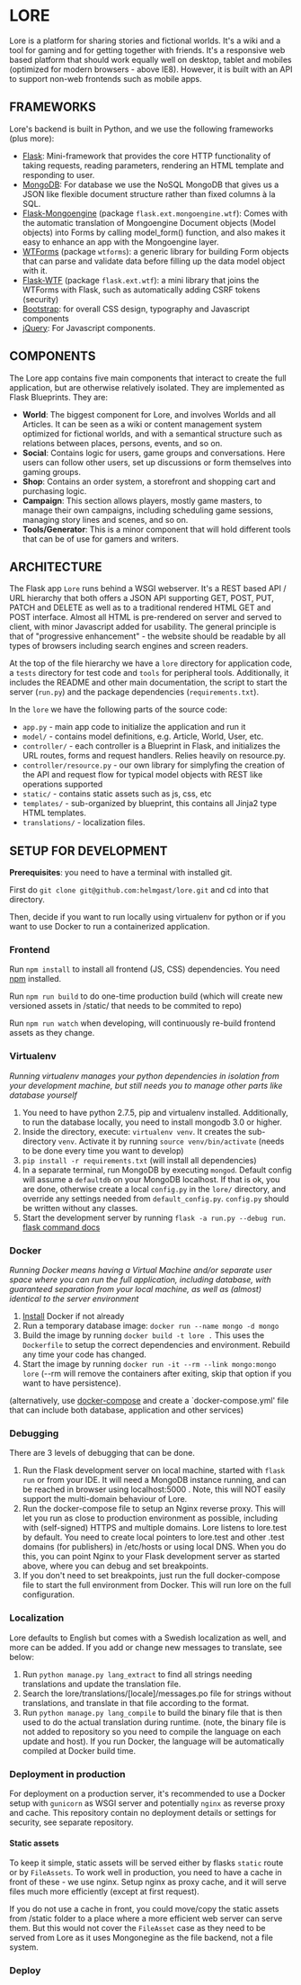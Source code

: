 # LORE

Lore is a platform for sharing stories and fictional worlds. It's a wiki and a tool for gaming and for getting together with friends. It's a responsive web based platform that should work equally well on desktop, tablet and mobiles (optimized for modern browsers - above IE8). However, it is built with an API to support non-web frontends such as mobile apps.

## FRAMEWORKS

Lore's backend is built in Python, and we use the following frameworks (plus more):

* [Flask](http://flask.pocoo.org/): Mini-framework that provides the core HTTP functionality of taking requests, reading parameters, rendering an HTML template and responding to user.
* [MongoDB](http://www.mongodb.org/): For database we use the NoSQL MongoDB that gives us a JSON like flexible document structure rather than fixed columns à la SQL.
* [Flask-Mongoengine](http://mongoengine.org/) (package `flask.ext.mongoengine.wtf`): Comes with the automatic translation of Mongoengine Document objects (Model objects) into Forms by calling model_form() function, and also makes it easy to enhance an app with the Mongoengine layer.
* [WTForms](http://wtforms.readthedocs.org/en/latest/) (package `wtforms`): a generic library for building Form objects that can parse and validate data before filling up the data model object with it.
* [Flask-WTF](https://flask-wtf.readthedocs.org/en/latest/) (package `flask.ext.wtf`): a mini library that joins the WTForms with Flask, such as automatically adding CSRF tokens (security)
* [Bootstrap](http://getbootstrap.com/): for overall CSS design, typography and Javascript components
* [jQuery](http://jquery.com/): For Javascript components.

## COMPONENTS

The Lore app contains five main components that interact to create the full application, but are otherwise relatively isolated. They are implemented as Flask Blueprints. They are:

* **World**: The biggest component for Lore, and involves Worlds and all Articles. It can be seen as a wiki or content management system optimized for fictional worlds, and with a semantical structure such as relations between places, persons, events, and so on.
* **Social**: Contains logic for users, game groups and conversations. Here users can follow other users, set up discussions or form themselves into gaming groups.
* **Shop**: Contains an order system, a storefront and shopping cart and purchasing logic.
* **Campaign**: This section allows players, mostly game masters, to manage their own campaigns, including scheduling game sessions, managing story lines and scenes, and so on.
* **Tools/Generator**: This is a minor component that will hold different tools that can be of use for gamers and writers.

## ARCHITECTURE

The Flask app `Lore` runs behind a WSGI webserver. It's a REST based API / URL hierarchy that both offers a JSON API supporting GET, POST, PUT, PATCH and DELETE as well as to a traditional rendered HTML GET and POST interface. Almost all HTML is pre-rendered on server and served to client, with minor Javascript added for usability. The general principle is that of "progressive enhancement" - the website should be readable by all types of browsers including search engines and screen readers.

At the top of the file hierarchy we have a `lore` directory for application code, a `tests` directory for test code and `tools` for peripheral tools. Additionally, it includes the README and other main documentation, the script to start the server (`run.py`) and the package dependencies (`requirements.txt`).

In the `lore` we have the following parts of the source code:

* `app.py` - main app code to initialize the application and run it
* `model/` - contains model definitions, e.g. Article, World, User, etc.
* `controller/` - each controller is a Blueprint in Flask, and initializes the URL routes, forms and request handlers. Relies heavily on resource.py.
* `controller/resource.py` - our own library for simplyfing the creation of the API and request flow for typical model objects with REST like operations supported
* `static/` - contains static assets such as js, css, etc
* `templates/` - sub-organized by blueprint, this contains all Jinja2 type HTML templates.
* `translations/` - localization files.

## SETUP FOR DEVELOPMENT

**Prerequisites**: you need to have a terminal with installed git.

First do `git clone git@github.com:helmgast/lore.git` and cd into that directory.

Then, decide if you want to run locally using virtualenv for python or if you want to use Docker to run a containerized application.

### Frontend

Run `npm install` to install all frontend (JS, CSS) dependencies. You need [npm](https://www.npmjs.com/) installed.

Run `npm run build` to do one-time production build (which will create new versioned assets in /static/ that needs to be commited to repo)

Run `npm run watch` when developing, will continuously re-build frontend assets as they change.

### Virtualenv

*Running virtualenv manages your python dependencies in isolation from your development machine, but still needs you to manage other parts like database yourself*

1. You need to have python 2.7.5, pip and virtualenv installed. Additionally, to run the database locally, you need to install mongodb 3.0 or higher.
2. Inside the directory, execute:  `virtualenv venv`. It creates the sub-directory `venv`. Activate it by running `source venv/bin/activate` (needs to be done every time you want to develop)
3. `pip install -r requirements.txt` (will install all dependencies)
4. In a separate terminal, run MongoDB by executing `mongod`. Default config will assume a `defaultdb` on your MongoDB localhost. If that is ok, you are done, otherwise create a local `config.py` in the `lore/` directory, and override any settings needed from `default_config.py`. `config.py` should be written without any classes.
5. Start the development server by running `flask -a run.py --debug run`. [flask command docs](http://flask.pocoo.org/docs/dev/quickstart/#debug-mode)

### Docker

*Running Docker means having a Virtual Machine and/or separate user space where you can run the full application, including database, with guaranteed separation from your local machine, as well as (almost) identical to the server environment*

1. [Install](https://docs.docker.com/installation/) Docker if not already
2. Run a temporary database image: `docker run --name mongo -d mongo`
3. Build the image by running `docker build -t lore .` This uses the `Dockerfile` to setup the correct dependencies and environment. Rebuild any time your code has changed.
4. Start the image by running `docker run -it --rm --link mongo:mongo lore` (--rm will remove the containers after exiting, skip that option if you want to have persistence).

(alternatively, use [docker-compose](https://docs.docker.com/compose/) and create a `docker-compose.yml' file that can include both database, application and other services)

### Debugging
There are 3 levels of debugging that can be done.
1. Run the Flask development server on local machine, started with `flask run` or from your IDE. It will need a MongoDB instance running, and can be reached in browser using localhost:5000 . Note, this will NOT easily support the multi-domain behaviour of Lore.
2. Run the docker-compose file to setup an Nginx reverse proxy. This will let you run as close to production environment as possible, including with (self-signed) HTTPS and multiple domains. Lore listens to lore.test by default. You need to create local pointers to lore.test and other .test domains (for publishers) in /etc/hosts or using local DNS. When you do this, you can point Nginx to your Flask development server as started above, where you can debug and set breakpoints.
3. If you don't need to set breakpoints, just run the full docker-compose file to start the full environment from Docker. This will run lore on the full configuration.

### Localization

Lore defaults to English but comes with a Swedish localization as well, and more can be
added. If you add or change new messages to translate, see below:

1. Run `python manage.py lang_extract` to find all strings needing translations and update the translation file.
2. Search the lore/translations/[locale]/messages.po file for strings without translations, and translate in that file according to the format.
3. Run `python manage.py lang_compile` to build the binary file that is then used to do the actual translation during runtime. (note, the binary file is not added to repository so you need to compile the language on each update and host). If you run Docker, the language will be automatically compiled at Docker build time.

### Deployment in production

For deployment on a production server, it's recommended to use a Docker setup with `gunicorn` as WSGI server and potentially `nginx` as reverse proxy and cache. This repository contain no deployment details or settings for security, see separate repository.

#### Static assets

To keep it simple, static assets will be served either by flasks `static` route or by `FileAssets`. To work well in production, you need to have a cache in front of these - we use nginx. Setup nginx as proxy cache, and it will serve files much more efficiently (except at first request).

If you do not use a cache in front, you could move/copy the static assets from /static folder to a place where a more efficient web server can serve them. But this would not cover the `FileAsset` case as they need to be served from Lore as it uses Mongonegine as the file backend, not a file system.

### Deploy
